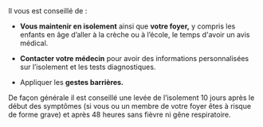 <div class="conseil">
  Il vous est conseillé de :

  * **Vous maintenir en isolement** ainsi que **votre foyer,** y compris les enfants en âge d’aller à la crèche ou à l’école, le temps d'avoir un avis médical.

  * **Contacter votre médecin** pour avoir des informations personnalisées sur l’isolement et les tests diagnostiques.

  * Appliquer les **gestes barrières.**
</div>

<div class="info">
  De façon générale il est conseillé une levée de l’isolement 10 jours après le début des symptômes (si vous ou un membre de votre foyer êtes à risque de forme grave) et après 48 heures sans fièvre ni gêne respiratoire.
</div>
